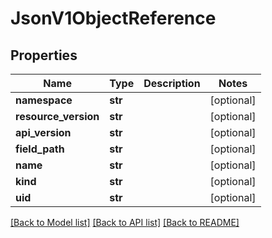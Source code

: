 # JsonV1ObjectReference


## Properties
Name | Type | Description | Notes
------------ | ------------- | ------------- | -------------
**namespace** | **str** |  | [optional] 
**resource_version** | **str** |  | [optional] 
**api_version** | **str** |  | [optional] 
**field_path** | **str** |  | [optional] 
**name** | **str** |  | [optional] 
**kind** | **str** |  | [optional] 
**uid** | **str** |  | [optional] 

[[Back to Model list]](../README.md#documentation-for-models) [[Back to API list]](../README.md#documentation-for-api-endpoints) [[Back to README]](../README.md)


